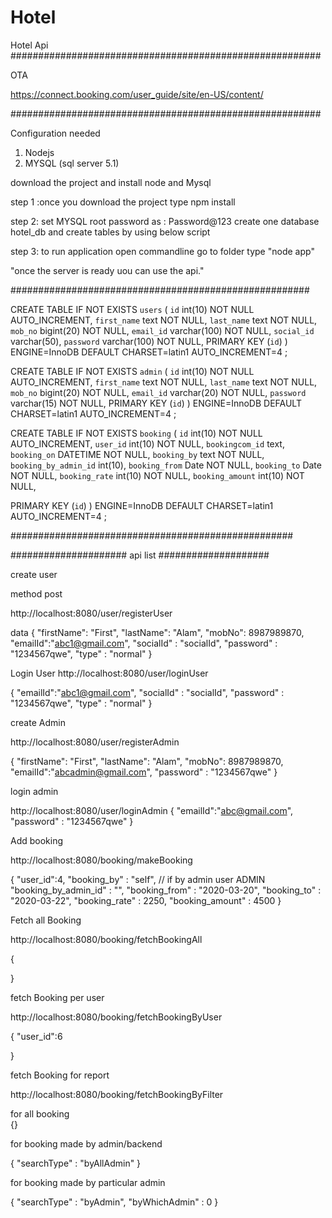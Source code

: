 # Hotel
Hotel Api
########################################################

OTA 

https://connect.booking.com/user_guide/site/en-US/content/

########################################################

Configuration needed

1. Nodejs
2. MYSQL  (sql server 5.1)


 download the project and install node and Mysql

step 1 :once you download the project type npm install 

 step 2: set MYSQL root password as : Password@123
create one database hotel_db
and create tables by using below script

step 3: to run application 
open commandline
go to folder
type "node app"

"once the server is ready uou can use the api."

######################################################

CREATE TABLE IF NOT EXISTS `users` (
  `id` int(10) NOT NULL AUTO_INCREMENT,
  `first_name` text NOT NULL,
  `last_name` text NOT NULL,
  `mob_no` bigint(20) NOT NULL,
  `email_id` varchar(100) NOT NULL,
  `social_id` varchar(50),
  `password` varchar(100) NOT NULL,
  PRIMARY KEY (`id`)
) ENGINE=InnoDB  DEFAULT CHARSET=latin1 AUTO_INCREMENT=4 ;



CREATE TABLE IF NOT EXISTS `admin` (
  `id` int(10) NOT NULL AUTO_INCREMENT,
  `first_name` text NOT NULL,
  `last_name` text NOT NULL,
  `mob_no` bigint(20) NOT NULL,
  `email_id` varchar(20) NOT NULL,
  `password` varchar(15) NOT NULL,
  PRIMARY KEY (`id`)
) ENGINE=InnoDB  DEFAULT CHARSET=latin1 AUTO_INCREMENT=4 ;




CREATE TABLE IF NOT EXISTS `booking` (
  `id` int(10) NOT NULL AUTO_INCREMENT,
  `user_id` int(10) NOT NULL,
  `bookingcom_id` text,
  `booking_on` DATETIME NOT NULL,
  `booking_by` text NOT NULL,
  `booking_by_admin_id` int(10),
  `booking_from` Date NOT NULL,
  `booking_to` Date NOT NULL,
  `booking_rate` int(10) NOT NULL,
  `booking_amount` int(10) NOT NULL,


  PRIMARY KEY (`id`)
) ENGINE=InnoDB  DEFAULT CHARSET=latin1 AUTO_INCREMENT=4 ;


###################################################













#####################  api list  ####################

create user

method post

http://localhost:8080/user/registerUser

data 
{
"firstName": "First",
"lastName": "Alam",
"mobNo": 8987989870,
"emailId":"abc1@gmail.com",
"socialId" : "socialId",
"password" : "1234567qwe",
"type"     : "normal"
}


Login User
http://localhost:8080/user/loginUser

{
"emailId":"abc1@gmail.com",
"socialId" : "socialId",
"password" : "1234567qwe",
"type"     : "normal"
}




create Admin 

http://localhost:8080/user/registerAdmin

{
"firstName": "First",
"lastName": "Alam",
"mobNo": 8987989870,
"emailId":"abcadmin@gmail.com",
"password" : "1234567qwe"
}


login admin

http://localhost:8080/user/loginAdmin
{
"emailId":"abc@gmail.com",
"password" : "1234567qwe"
}






Add booking

http://localhost:8080/booking/makeBooking


{
"user_id":4,
"booking_by" : "self", // if by admin user ADMIN
"booking_by_admin_id" : "",
"booking_from" : "2020-03-20",
"booking_to" : "2020-03-22",
"booking_rate" : 2250,
"booking_amount" : 4500
}

Fetch all Booking

http://localhost:8080/booking/fetchBookingAll

{

}


fetch Booking per user

http://localhost:8080/booking/fetchBookingByUser

{
"user_id":6

}




fetch Booking for report

http://localhost:8080/booking/fetchBookingByFilter

for all booking  
{}

for booking made by admin/backend

{
"searchType" : "byAllAdmin"
}

for booking made by particular admin

{
"searchType" : "byAdmin",
"byWhichAdmin" : 0
}






